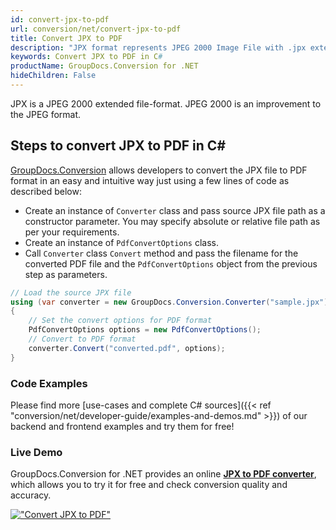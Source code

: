 ```yaml
---
id: convert-jpx-to-pdf
url: conversion/net/convert-jpx-to-pdf
title: Convert JPX to PDF
description: "JPX format represents JPEG 2000 Image File with .jpx extension. Learn how to convert JPX to PDF file programmatically in C# language using GroupDocs.Conversion for .NET library."
keywords: Convert JPX to PDF in C#
productName: GroupDocs.Conversion for .NET
hideChildren: False
---
```


JPX is a JPEG 2000 extended file-format. JPEG 2000 is an improvement to the JPEG format.

## Steps to convert JPX to PDF in C#

[GroupDocs.Conversion](https://products.groupdocs.com/conversion/net) allows developers to convert the JPX file to PDF format in an easy and intuitive way just using a few lines of code as described below:

* Create an instance of `Converter` class and pass source JPX file path as a constructor parameter. You may specify absolute or relative file path as per your requirements. 
* Create an instance of `PdfConvertOptions` class.
* Call `Converter` class `Convert` method and pass the filename for the converted PDF file and the `PdfConvertOptions` object from the previous step as parameters.

```csharp
// Load the source JPX file
using (var converter = new GroupDocs.Conversion.Converter("sample.jpx"))
{
    // Set the convert options for PDF format
    PdfConvertOptions options = new PdfConvertOptions();
    // Convert to PDF format
    converter.Convert("converted.pdf", options);
}
```

### Code Examples

Please find more [use-cases and complete C# sources]({{< ref "conversion/net/developer-guide/examples-and-demos.md" >}}) of our backend and frontend examples and try them for free!

### Live Demo

GroupDocs.Conversion for .NET provides an online [**JPX to PDF converter**](https://products.groupdocs.app/conversion/jpx-to-pdf), which allows you to try it for free and check conversion quality and accuracy.

[!["Convert JPX to PDF"](conversion/net/images/convert-jpx-to-pdf.png)](https://products.groupdocs.app/conversion/jpx-to-pdf)